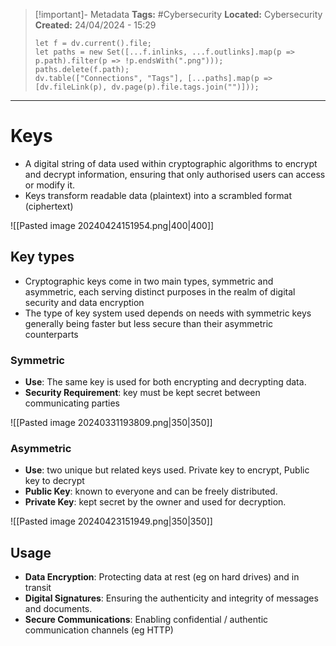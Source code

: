 > [!important]- Metadata
> **Tags:** #Cybersecurity 
> **Located:** Cybersecurity
> **Created:** 24/04/2024 - 15:29
> ```dataviewjs
> let f = dv.current().file;
> let paths = new Set([...f.inlinks, ...f.outlinks].map(p => p.path).filter(p => !p.endsWith(".png")));
> paths.delete(f.path);
> dv.table(["Connections", "Tags"], [...paths].map(p => [dv.fileLink(p), dv.page(p).file.tags.join("")]));
> ```

___
# Keys
- A digital string of data used within cryptographic algorithms to encrypt and decrypt information, ensuring that only authorised users can access or modify it.
- Keys transform readable data (plaintext) into a scrambled format (ciphertext)


![[Pasted image 20240424151954.png|400|400]]

## Key types 
- Cryptographic keys come in two main types, symmetric and asymmetric, each serving distinct purposes in the realm of digital security and data encryption
- The type of key system used depends on needs with symmetric keys generally being faster but less secure than their asymmetric counterparts 

### Symmetric 
- **Use**: The same key is used for both encrypting and decrypting data.
- **Security Requirement**: key must be kept secret between communicating parties 

![[Pasted image 20240331193809.png|350|350]]

### Asymmetric 
- **Use**: two unique but related keys used. Private key to encrypt, Public key to decrypt
- **Public Key**: known to everyone and can be freely distributed.
- **Private Key**: kept secret by the owner and used for decryption.

![[Pasted image 20240423151949.png|350|350]]

## Usage 
- **Data Encryption**: Protecting data at rest (eg on hard drives) and in transit 
- **Digital Signatures**: Ensuring the authenticity and integrity of messages and documents.
- **Secure Communications**: Enabling confidential / authentic communication channels (eg HTTP)